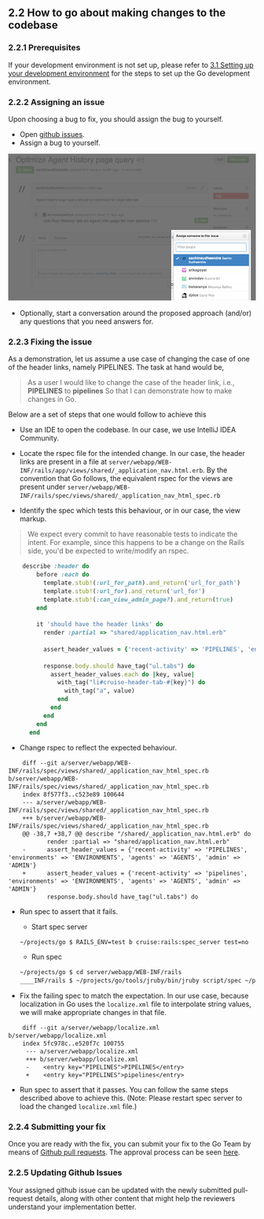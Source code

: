 ## 2.2 How to go about making changes to the codebase

### 2.2.1 Prerequisites

If your development environment is not set up, please refer to [3.1 Setting up your development environment](3.1.md) for the steps to set up the Go development environment.

### 2.2.2 Assigning an issue

Upon choosing a bug to fix, you should assign the bug to yourself.

- Open [github issues](https://github.com/gocd/gocd/issues?state=open).
- Assign a bug to yourself.

![](images/assign_issue.png)

- Optionally, start a conversation around the proposed approach (and/or) any questions that you need answers for.

### 2.2.3 Fixing the issue

As a demonstration, let us assume a use case of changing the case of one of the header links, namely PIPELINES. The task at hand would be,

> As a user
> I would like to change the case of the header link, i.e., **PIPELINES** to **pipelines**
> So that I can demonstrate how to make changes in Go.

Below are a set of steps that one would follow to achieve this

- Use an IDE to open the codebase. In our case, we use IntelliJ IDEA Community.

- Locate the rspec file for the intended change. In our case, the header links are present in a file at ```server/webapp/WEB-INF/rails/app/views/shared/_application_nav.html.erb```. By the convention that Go follows, the equivalent rspec for the views are present under ```server/webapp/WEB-INF/rails/spec/views/shared/_application_nav_html_spec.rb```

- Identify the spec which tests this behaviour, or in our case, the view markup.
> We expect every commit to have reasonable tests to indicate the intent. For example, since this happens to be a change on the Rails side, you'd be expected to write/modify an rspec.

```ruby
    describe :header do
        before :each do
          template.stub!(:url_for_path).and_return('url_for_path')
          template.stub!(:url_for).and_return('url_for')
          template.stub!(:can_view_admin_page?).and_return(true)
        end

        it 'should have the header links' do
          render :partial => "shared/application_nav.html.erb"

          assert_header_values = {'recent-activity' => 'PIPELINES', 'environments' => 'ENVIRONMENTS', 'agents' => 'AGENTS', 'admin' => 'ADMIN'}

          response.body.should have_tag("ul.tabs") do
            assert_header_values.each do |key, value|
              with_tag("li#cruise-header-tab-#{key}") do
                with_tag("a", value)
              end
            end
          end
        end
      end
```

- Change rspec to reflect the expected behaviour.

```
    diff --git a/server/webapp/WEB-INF/rails/spec/views/shared/_application_nav_html_spec.rb b/server/webapp/WEB-INF/rails/spec/views/shared/_application_nav_html_spec.rb
    index 8f577f3..c523e89 100644
    --- a/server/webapp/WEB-INF/rails/spec/views/shared/_application_nav_html_spec.rb
    +++ b/server/webapp/WEB-INF/rails/spec/views/shared/_application_nav_html_spec.rb
    @@ -38,7 +38,7 @@ describe "/shared/_application_nav.html.erb" do
           render :partial => "shared/application_nav.html.erb"
    -      assert_header_values = {'recent-activity' => 'PIPELINES', 'environments' => 'ENVIRONMENTS', 'agents' => 'AGENTS', 'admin' => 'ADMIN'}
    +      assert_header_values = {'recent-activity' => 'pipelines', 'environments' => 'ENVIRONMENTS', 'agents' => 'AGENTS', 'admin' => 'ADMIN'}
           response.body.should have_tag("ul.tabs") do
```

- Run spec to assert that it fails.
    - Start spec server
    ```bash
    ~/projects/go $ RAILS_ENV=test b cruise:rails:spec_server test=no
    ```
    - Run spec
    ```bash
    ~/projects/go $ cd server/webapp/WEB-INF/rails
    ____INF/rails $ ~/projects/go/tools/jruby/bin/jruby script/spec ~/projects/go/server/webapp/WEB-INF/rails/spec/views/shared/_application_nav_html_spec.rb -X
    ```

- Fix the failing spec to match the expectation. In our use case, because localization in Go uses the ```localize.xml``` file to interpolate string values, we will make appropriate changes in that file.

```
    diff --git a/server/webapp/localize.xml b/server/webapp/localize.xml
    index 5fc978c..e520f7c 100755
     --- a/server/webapp/localize.xml
     +++ b/server/webapp/localize.xml
     -    <entry key="PIPELINES">PIPELINES</entry>
     +    <entry key="PIPELINES">pipelines</entry>
```

- Run spec to assert that it passes. You can follow the same steps described above to achieve this. (Note: Please restart spec server to load the changed ```localize.xml``` file.)

### 2.2.4 Submitting your fix

Once you are ready with the fix, you can submit your fix to the Go Team by means of [Github pull requests](https://help.github.com/articles/using-pull-requests). The approval process can be seen [here](http://go.cd).

### 2.2.5 Updating Github Issues

Your assigned github issue can be updated with the newly submitted pull-request details, along with other content that might help the reviewers understand your implementation better.
